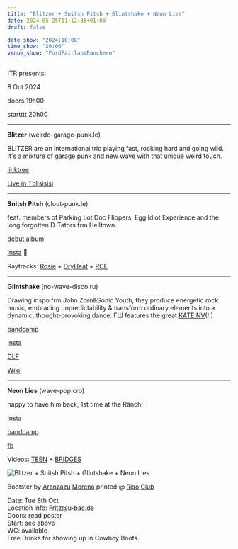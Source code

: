 ```yaml
---
title: "Blitzer + Snitsh Pitsh + Glintshake + Neon Lies"
date: 2024-05-25T11:12:35+01:00
draft: false

date_show: "2024|10|08"
time_show: "20:00"
venue_show: "FordFairlaneRanchero"
---
```


ITR presents:

8 Oct 2024

doors 19h00

startttt 20h00

---

**Blitzer** (weirdo-garage-punk.le)

BLITZER are an international trio playing fast, rocking hard and going wild. It's a mixture of garage punk and new wave with that unique weird touch.

[linktree](https://linktr.ee/blitzer.band)

[Live in Tblisisisi](https://www.youtube.com/watch?v=6Z2P0d27Yzg)

---

**Snitsh Pitsh** (clout-punk.le)

feat. members of Parking Lot,Doc Flippers, Egg Idiot Experience and the long forgotten D-Tators frm Helltown.

[debut album](https://ofbitsandpieces.bandcamp.com/album/snitsh-pitsh)

[Insta](https://www.instagram.com/snitshpitsh/) 🤮

Raytracks: [Rosie](https://www.youtube.com/watch?v=4Qctk6fZdJ0) + [DryHeat](https://www.youtube.com/watch?v=JQEOu774kxI) + [RCE](https://www.youtube.com/watch?v=WzPVlRgaXSk)

---

**Glintshake** (no-wave-disco.ru)

Drawing inspo frm John Zorn&Sonic Youth, they produce energetic rock music, embracing unpredictability & transform ordinary elements into a dynamic, thought-provoking dance. ГШ features the great [KATE NV](https://katenv.bandcamp.com/)(!!)

[bandcamp](https://glintshake.bandcamp.com)

[Insta](https://www.instagram.com/glintshake/)

[DLF](https://www.deutschlandfunkkultur.de/die-moskauer-band-glintshake-pop-avantgarde-in-putins-100.html)

[Wiki](https://en.wikipedia.org/wiki/Glintshake)

---

**Neon Lies** (wave-pop.cro)

happy to have him back, 1st time at the Ränch!

[Insta](https://www.instagram.com/neonlies_/)

[bandcamp](https://neonlies.bandcamp.com/)

[fb](https://www.facebook.com/goran.lautar/)

Videos: [TEEN](https://www.youtube.com/watch?v=cm2U1XjZz1E) + [BRIDGES](https://www.youtube.com/watch?v=J-GmnD0ntj4)

![Blitzer + Snitsh Pitsh + Glintshake + Neon Lies](../../posters/2024-10-08.jpg)

Bootster by [Aranzazu](https://aranzazumoena.com/) [Morena](https://www.instagram.com/aranzazumoena)
printed @ [Riso](https://www.tschau-tschuessi.de/riso-club-leipzig/) [Club](https://www.instagram.com/risoclub)

Date: Tue 8th Oct
\
Location info: Fritz@u-bac.de
\
Doors: read poster
\
Start: see above
\
WC: available
\
Free Drinks for showing up in Cowboy Boots.
